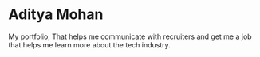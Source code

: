 # Aditya Mohan

My portfolio, That helps me communicate with recruiters and get me a job that helps me learn more about the tech industry.
